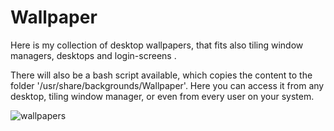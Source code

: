 # Wallpaper
Here is my collection of desktop wallpapers, that fits also tiling window managers, desktops and login-screens .

There will also be a bash script available, which copies the content to the folder '/usr/share/backgrounds/Wallpaper'.
Here you can access it from any desktop, tiling window manager, or even from every user on your system.
                    
![wallpapers](https://github.com/quadraserver/wallpaper/assets/57691168/6bc0ce19-5ccb-45f0-a0e9-1385cd172947)

